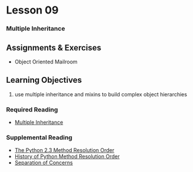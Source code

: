 # Lesson 09
### Multiple Inheritance

## Assignments & Exercises
* Object Oriented Mailroom

## Learning Objectives
1. use multiple inheritance and mixins to build complex object hierarchies

### Required Reading
* [Multiple Inheritance](https://uwpce-pythoncert.github.io/PythonCertDevel/modules/MultipleInheritance.html)

### Supplemental Reading
* [The Python 2.3 Method Resolution Order](https://www.python.org/download/releases/2.3/mro/)
* [History of Python Method Resolution Order](http://python-history.blogspot.com/2010/06/method-resolution-order.html)
* [Separation of Concerns](https://en.wikipedia.org/wiki/Separation_of_concerns)
